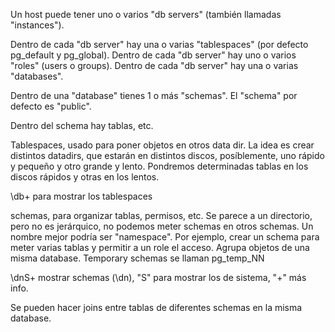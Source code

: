 Un host puede tener uno o varios "db servers" (también llamadas "instances").

Dentro de cada "db server" hay una o varias "tablespaces" (por defecto pg_default y pg_global).
Dentro de cada "db server" hay uno o varios "roles" (users o groups).
Dentro de cada "db server" hay una o varias "databases".

Dentro de una "database" tienes 1 o más "schemas". El "schema" por defecto es "public".

Dentro del schema hay tablas, etc.

Tablespaces, usado para poner objetos en otros data dir.
La idea es crear distintos datadirs, que estarán en distintos discos, posíblemente, uno rápido y pequeño y otro grande y lento.
Pondremos determinadas tablas en los discos rápidos y otras en los lentos.

\db+
para mostrar los tablespaces


schemas, para organizar tablas, permisos, etc.
Se parece a un directorio, pero no es jerárquico, no podemos meter schemas en otros schemas.
Un nombre mejor podría ser "namespace".
Por ejemplo, crear un schema para meter varias tablas y permitir a un role el acceso.
Agrupa objetos de una misma database.
Temporary schemas se llaman pg_temp_NN

\dnS+
mostrar schemas (\dn), "S" para mostrar los de sistema, "+" más info.


Se pueden hacer joins entre tablas de diferentes schemas en la misma database.
